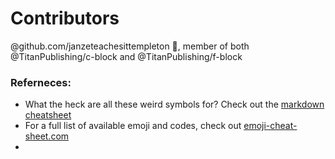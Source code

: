 # Contributors

@github.com/janzeteachesittempleton :school:, member of both @TitanPublishing/c-block and @TitanPublishing/f-block


### Referneces:
- What the heck are all these weird symbols for?  Check out the [markdown cheatsheet](https://guides.github.com/pdfs/markdown-cheatsheet-online.pdf)
- For a full list of available emoji and codes, check out [emoji-cheat-sheet.com](https://www.webpagefx.com/tools/emoji-cheat-sheet/)
- []()


